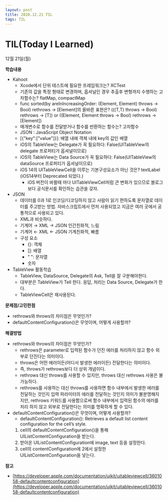 ```yaml
---
layout: post
title: 2020.12.21 TIL
tags: TIL
---
```

# TIL(Today I Learned)

12월 21일(월)

**학습내용**

- Kahoot
    - Xcode에서 단위 테스트에 필요한 프레임워크는? XCTest
    - 기존의 값을 특정 형태로 변경하며, 옵셔널인 경우 추출후 변형까지 수행하는 고차함수는? flatMap, compactMap
    - func sorted(by areInIncreasingOrder: (Element, Element) throws → Bool) rethrows → [Element]의 올바른 표현은? (((T,T) throws → Bool) rethrows → [T]) or ((Element, Element throws → Bool) rethrows → [Element])
    - 매개변수로 함수를 전달받거나 함수를 반환하는 함수는? 고차함수
    - JSON : JavaScript Object Notation
    - [{"key":["value"]}]: 배열 내에 객체 내에 key의 값인 배열
    - iOS의 TableView는 Delegate가 꼭 필요하다:  False(UITableView의 delegate 프로퍼티가 옵셔널이므로)
    - iOS의 TableView는 Data Source가 꼭  필요하다: False(UITableView의 dataSource 프로퍼티가 옵셔널이므로)
    - iOS 14의 UITableViewCell을 이루는 기본구성요소가 아닌 것은? textLabel (iOS14부터 Deprecated 되었다.)
        - iOS 버전이 바뀔때 마다 UITableViewCell처럼 큰 변화가 있으므로 블로그보다 공식문서를 확인하는 습관을 갖자.
- JSON
    - 데이터를 0과 1로 인코딩/디코딩하지 않고 사람이 읽기 편하도록 문자열로 데이터를 주고받는 방법. 자바스크립트에서 먼저 사용되었고 지금은 여러 곳에서 공통적으로 사용되고 있다.
    - XML과 비슷하다.
    - 기계어 → XML → JSON 인간친화적, 느림
    - 기계어 ← XML ← JSON 기계친화적, 빠름
    - 구성 요소
        - {}: 객체
        - []: 배열
        - " ": 문자열
        - 숫자
- TableView 활동학습
    - TableView, DataSource, Delegate의 Ask, Tell을 잘 구분해야한다.
    - 대부분은 TableView가 Tell 한다. 응답, 처리는 Data Source, Delegate가 한다.
    - TableViewCell은 재사용된다.

**문제점/고민한점**

- rethrows와 throws의 차이점은 무엇인가?
- defaultContentConfiguration()은 무엇이며, 어떻게 사용할까?

**해결방법**

- rethrows와 throws의 차이점은 무엇인가?
    - rethrows은 parameter로 입력된 함수가 던진 에러를 처리하지 않고 함수 외부로 던진다는 의미이다.
    - throws은 어떤 에러이든(어디서 발생한 에러이든) 전달한다는 의미이다.
    - 즉, throws가 rethrows보다 더 상위 개념이다.
    - rethrows 대신 throws를 사용할 수 있지만, throws 대신 rethrows 사용은 불가능하다.
    - rethrows를 사용하는 대신 throws를 사용하면 함수 내부에서 발생한 에러를 전달하는 것인지 입력 파라미터의 에러를 전달하는 것인지 의미가 불분명해지지만, rethrows 키워드를 사용함으로써 함수 내부에서 입력된 함수의 에러를 처리 하지 않고 외부로 전달한다는 의미를 명확하게 할 수 있다.
- defaultContentConfiguration()은 무엇이며, 어떻게 사용할까?
    - defaultContentConfiguration(): Retrieves a default list content configuration for the cell’s style.
    1. cell의 defaultContentConfiguration()을 통해 UIListContentConfiguration을 받는다.
    2. 받아온 UIListContentConfiguration에 image, text 등을 설정한다.
    3. cell의 contentConfiguration에 2에서 설정한 UIListContentConfiguration을 넣는다.

**참고**

- [https://developer.apple.com/documentation/uikit/uitableviewcell/3601058-defaultcontentconfiguration](https://developer.apple.com/documentation/uikit/uitableviewcell/3601058-defaultcontentconfiguration)

